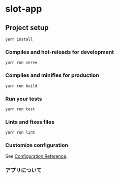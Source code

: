 # slot-app

## Project setup
```
yarn install
```

### Compiles and hot-reloads for development
```
yarn run serve
```

### Compiles and minifies for production
```
yarn run build
```

### Run your tests
```
yarn run test
```

### Lints and fixes files
```
yarn run lint
```

### Customize configuration
See [Configuration Reference](https://cli.vuejs.org/config/).


### アプリについて
<!-- Vueの学習のために作成　大元はhttps://qiita.com/Kodak_tmo/items/84c4d736f1d55a96182f　より -->
<!-- 変更点　スロットの外観、scoreの表示、アニメーションの追加、リールの画像表示-->
<!-- 操作は１、startボタンをクリック　２、stopボタン三つをクリック　３、結果がモーダル表示されるのでどこかをクリック　４、繰り返し-->
<!-- 結果はscoreに保存されていくので　score ボタンをクリックして見ることができる-->
